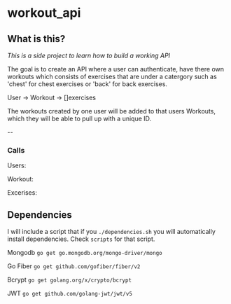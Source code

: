# workout_api

## What is this? 

*This is a side project to learn how to build a working API*

The goal is to create an API where a user can authenticate, have there own workouts 
which consists of exercises that are under a catergory such as 'chest' for chest exercises 
or 'back' for back exercises.

User -> Workout -> []exercises

The workouts created by one user will be added to that users Workouts, which they will 
be able to pull up with a unique ID. 

--
### Calls

Users:

Workout:

Excerises:


## Dependencies 
I will include a script that if you `./dependencies.sh` you will automatically install dependencies.
Check `scripts` for that script.

Mongodb
`go get go.mongodb.org/mongo-driver/mongo`

Go Fiber
`go get github.com/gofiber/fiber/v2`

Bcrypt
`go get golang.org/x/crypto/bcrypt`

JWT 
`go get github.com/golang-jwt/jwt/v5`
